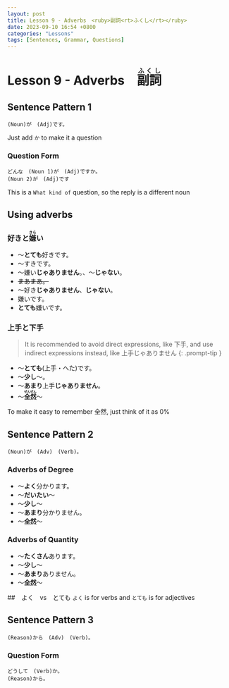 ```yaml
---
layout: post
title: Lesson 9 - Adverbs　<ruby>副詞<rt>ふくし</rt></ruby>
date: 2023-09-10 16:54 +0800
categories: "Lessons"
tags: [Sentences, Grammar, Questions]
---
```


# Lesson 9 - Adverbs　<ruby>副詞<rt>ふくし</rt></ruby>

## Sentence Pattern 1
```
(Noun)が　(Adj)です。
```
Just add `か` to make it a question

### Question Form 
```
どんな　(Noun 1)が　(Adj)ですか。
(Noun 2)が　(Adj)です
```
This is a `What kind of` question, so the reply is a different noun

## Using adverbs

### 好きと<ruby>嫌<rt>きら</rt>い</ruby>
* 〜**とても**好きです。
* 〜すきです。
* 〜嫌い**じゃありません**。、〜**じゃない**。
* ~~まあまあ。~~
* 〜好き**じゃありません**、**じゃない**。
* 嫌いです。
* **とても**嫌いです。

### 上手と下手
> It is recommended to avoid direct expressions, like 下手, and use indirect expressions instead, like 上手じゃありません
{: .prompt-tip }

* 〜**とても**(上手・へた)です。
* 〜**少し**〜。
* 〜**あまり**上手**じゃありません**。
* 〜**<ruby>全然<rt>ぜんぜん</rt></ruby>**〜

To make it easy to remeｍber 全然, just think of it as 0%

## Sentence Pattern 2
```
(Noun)が　(Adv)　(Verb)。
```

### Adverbs of Degree
* 〜**よく**分かります。
* 〜**だいたい**〜
* 〜**少し**〜
* 〜**あまり**分かりません。
* 〜**全然**〜

### Adverbs of Quantity
* 〜**たくさん**あります。
* 〜**少し**〜
* 〜**あまり**ありません。
* 〜**全然**〜

##　よく　vs　とても
`よく` is for verbs and `とても` is for adjectives

## Sentence Pattern 3
```
(Reason)から　(Adv)　(Verb)。
```

### Question Form
```
どうして　(Verb)か。
(Reason)から。
```
